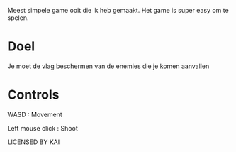 Meest simpele game ooit die ik heb gemaakt. Het game is super easy om te spelen.


<h1>Doel</h1>

Je moet de vlag beschermen van de enemies die je komen aanvallen

<h1>Controls</h1>

<p>WASD : Movement</p>
<p>Left mouse click : Shoot</p>



LICENSED BY KAI
